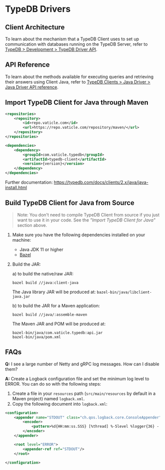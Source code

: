 # TypeDB Drivers

## Client Architecture
To learn about the mechanism that a TypeDB Client uses to set up communication with databases running on the TypeDB Server, refer to [TypeDB > Development > TypeDB Driver API](https://typedb.com/docs/typedb/2.x/development/api.html).

## API Reference
To learn about the methods available for executing queries and retrieving their answers using Client Java, refer to [TypeDB Clients > Java Driver > Java Driver API reference](https://typedb.com/docs/clients/2.x/java/java-api-ref.html).

## Import TypeDB Client for Java through Maven

```xml
<repositories>
    <repository>
        <id>repo.vaticle.com</id>
        <url>https://repo.vaticle.com/repository/maven/</url>
    </repository>
</repositories>

<dependencies>
    <dependency>
        <groupId>com.vaticle.typedb</groupId>
        <artifactId>typedb-client</artifactId>
        <version>{version}</version>
    </dependency>
</dependencies>
```

Further documentation: https://typedb.com/docs/clients/2.x/java/java-install.html

## Build TypeDB Client for Java from Source

> Note: You don't need to compile TypeDB Client from source if you just want to use it in your code. See the _"Import TypeDB Client for Java"_ section above.

1. Make sure you have the following dependencies installed on your machine:
    - Java JDK 11 or higher
    - [Bazel](https://docs.bazel.build/versions/master/install.html)

2. Build the JAR:

   a) to build the native/raw JAR:
   ```
   bazel build //java:client-java
   ```
   The Java library JAR will be produced at: `bazel-bin/java/libclient-java.jar`

   b) to build the JAR for a Maven application:
   ```
   bazel build //java/:assemble-maven
   ```
   The Maven JAR and POM will be produced at: 
   ```
   bazel-bin/java/com.vaticle.typedb:api.jar
   bazel-bin/java/pom.xml
   ```

## FAQs

**Q:** I see a large number of Netty and gRPC log messages. How can I disable them?

**A:** Create a Logback configuration file and set the minimum log level to ERROR. You can do so with the following steps:
1. Create a file in your `resources` path (`src/main/resources` by default in a Maven project) named `logback.xml`.
2. Copy the following document into `logback.xml`:
```xml
<configuration>
    <appender name="STDOUT" class="ch.qos.logback.core.ConsoleAppender">
        <encoder>
            <pattern>%d{HH:mm:ss.SSS} [%thread] %-5level %logger{36} - %msg%n</pattern>
        </encoder>
    </appender>

    <root level="ERROR">
        <appender-ref ref="STDOUT"/>
    </root>

</configuration>
```
